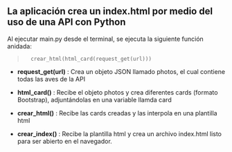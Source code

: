 ## La aplicación crea un index.html por medio del uso de una API con Python

Al ejecutar main.py desde el terminal, se ejecuta la siguiente función anidada:

>       crear_html(html_card(request_get(url)))


* **request_get(url)** : Crea un objeto JSON llamado photos, el cual contiene todas las aves de la API

* **html_card()** : Recibe el objeto photos y crea diferentes cards (formato Bootstrap), adjuntándolas en una variable llamda card

* **crear_html()** : Recibe las cards creadas y las interpola en una plantilla html

* **crear_index()** : Recibe la plantilla html y crea un archivo index.html listo para ser abierto en el navegador.


